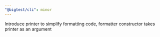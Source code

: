 ```yaml
---
"@bigtest/cli": minor
---
```


Introduce printer to simplify formatting code, formatter constructor takes printer as an argument
